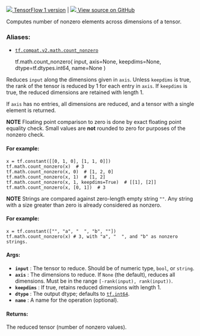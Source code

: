[ ![](https://tensorflow.google.cn/images/tf_logo_32px.png) TensorFlow 1
version](/versions/r1.15/api_docs/python/tf/math/count_nonzero) |  [
![](https://tensorflow.google.cn/images/GitHub-Mark-32px.png) View source on
GitHub
](https://github.com/tensorflow/tensorflow/blob/r2.0/tensorflow/python/ops/math_ops.py#L1695-L1759)  
  
  
Computes number of nonzero elements across dimensions of a tensor.

### Aliases:

  * [`tf.compat.v2.math.count_nonzero`](/api_docs/python/tf/math/count_nonzero)

    
    
    tf.math.count_nonzero(
        input,
        axis=None,
        keepdims=None,
        dtype=tf.dtypes.int64,
        name=None
    )
    

Reduces `input` along the dimensions given in `axis`. Unless `keepdims` is
true, the rank of the tensor is reduced by 1 for each entry in `axis`. If
`keepdims` is true, the reduced dimensions are retained with length 1.

If `axis` has no entries, all dimensions are reduced, and a tensor with a
single element is returned.

**NOTE** Floating point comparison to zero is done by exact floating point
equality check. Small values are **not** rounded to zero for purposes of the
nonzero check.

#### For example:

    
    
    x = tf.constant([[0, 1, 0], [1, 1, 0]])
    tf.math.count_nonzero(x)  # 3
    tf.math.count_nonzero(x, 0)  # [1, 2, 0]
    tf.math.count_nonzero(x, 1)  # [1, 2]
    tf.math.count_nonzero(x, 1, keepdims=True)  # [[1], [2]]
    tf.math.count_nonzero(x, [0, 1])  # 3
    

**NOTE** Strings are compared against zero-length empty string `""`. Any
string with a size greater than zero is already considered as nonzero.

#### For example:

    
    
    x = tf.constant(["", "a", "  ", "b", ""])
    tf.math.count_nonzero(x) # 3, with "a", "  ", and "b" as nonzero strings.
    

#### Args:

  * **`input`** : The tensor to reduce. Should be of numeric type, `bool`, or `string`.
  * **`axis`** : The dimensions to reduce. If `None` (the default), reduces all dimensions. Must be in the range `[-rank(input), rank(input))`.
  * **`keepdims`** : If true, retains reduced dimensions with length 1.
  * **`dtype`** : The output dtype; defaults to [`tf.int64`](https://tensorflow.google.cn/api_docs/python/tf#int64).
  * **`name`** : A name for the operation (optional).

#### Returns:

The reduced tensor (number of nonzero values).

